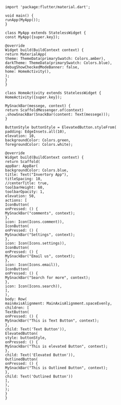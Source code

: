     import 'package:flutter/material.dart';
    
    void main() {
    runApp(MyApp());
    }
    
    class MyApp extends StatelessWidget {
    const MyApp({super.key});
    
    @override
    Widget build(BuildContext context) {
    return MaterialApp(
    theme: ThemeData(primarySwatch: Colors.amber),
    darkTheme: ThemeData(primarySwatch: Colors.blue),
    debugShowCheckedModeBanner: false,
    home: HomeActivity(),
    );
    }
    }
    
    class HomeActivity extends StatelessWidget {
    HomeActivity({super.key});
    
    MySnackBar(messege, context) {
    return ScaffoldMessenger.of(context)
    .showSnackBar(SnackBar(content: Text(messege)));
    }
    
    ButtonStyle buttonStyle = ElevatedButton.styleFrom(
    padding: EdgeInsets.all(10),
    elevation: 10,
    backgroundColor: Colors.green,
    foregroundColor: Colors.white);
    
    @override
    Widget build(BuildContext context) {
    return Scaffold(
    appBar: AppBar(
    backgroundColor: Colors.blue,
    title: Text("Invertory App"),
    titleSpacing: 10,
    //centerTitle: true,
    toolbarHeight: 60,
    toolbarOpacity: 1,
    elevation: 50,
    actions: [
    IconButton(
    onPressed: () {
    MySnackBar("comments", context);
    },
    icon: Icon(Icons.comment)),
    IconButton(
    onPressed: () {
    MySnackBar("Settings", context);
    },
    icon: Icon(Icons.settings)),
    IconButton(
    onPressed: () {
    MySnackBar("Email us", context);
    },
    icon: Icon(Icons.email)),
    IconButton(
    onPressed: () {
    MySnackBar("Search for more", context);
    },
    icon: Icon(Icons.search)),
    ],
    ),
    body: Row(
    mainAxisAlignment: MainAxisAlignment.spaceEvenly,
    children: [
    TextButton(
    onPressed: () {
    MySnackBar("This is Text Button", context);
    },
    child: Text('Text Button')),
    ElevatedButton(
    style: buttonStyle,
    onPressed: () {
    MySnackBar("This is elevated Button", context);
    },
    child: Text('Elevated Button')),
    OutlinedButton(
    onPressed: () {
    MySnackBar("This is Outlined Button", context);
    },
    child: Text('Outlined Button'))
    ],
    ),
    );
    }
    }
